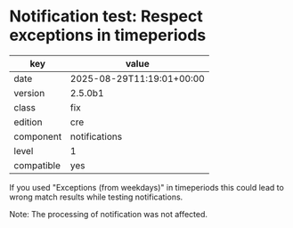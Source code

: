 [//]: # (werk v2)
# Notification test: Respect exceptions in timeperiods

key        | value
---------- | ---
date       | 2025-08-29T11:19:01+00:00
version    | 2.5.0b1
class      | fix
edition    | cre
component  | notifications
level      | 1
compatible | yes

If you used "Exceptions (from weekdays)" in timeperiods this could lead to
wrong match results while testing notifications.

Note:
The processing of notification was not affected.

